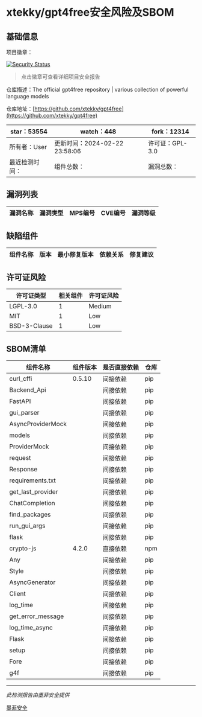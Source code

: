 # xtekky/gpt4free安全风险及SBOM

## 基础信息

项目徽章：

[![Security Status](https://www.murphysec.com/platform3/v31/badge/1760731785538494464.svg)](https://www.murphysec.com/console/report/1693690088511664128/1760731785538494464)

> 点击徽章可查看详细项目安全报告

仓库描述：The official gpt4free repository | various collection of powerful language models

仓库地址：[https://github.com/xtekky/gpt4free](https://github.com/xtekky/gpt4free)

| star：53554 | watch：448 | fork：12314 |
| ----------- | -------------- | ------------ |
| 所有者：User | 更新时间：2024-02-22 23:58:06 | 许可证：GPL-3.0 |
| 最近检测时间： | 组件总数： | 漏洞总数： |




## 漏洞列表

| 漏洞名称 | 漏洞类型 | MPS编号 | CVE编号 | 漏洞等级 |
| ------- | ------ | ------- | ------ | ----- |





## 缺陷组件

| 组件名称 | 版本 | 最小修复版本 | 依赖关系 | 修复建议 |
| -------- | ---- | ------------ | -------- | -------- |





## 许可证风险

| 许可证类型 | 相关组件 | 许可证风险 |
| ---------- | -------- | ---------- |
|LGPL-3.0|1|Medium|
|MIT|1|Low|
|BSD-3-Clause|1|Low|




## SBOM清单

| 组件名称 | 组件版本 | 是否直接依赖 | 仓库 |
| -------- | -------- | ------------ | ---- |
|curl_cffi|0.5.10|间接依赖|pip|
|Backend_Api||间接依赖|pip|
|FastAPI||间接依赖|pip|
|gui_parser||间接依赖|pip|
|AsyncProviderMock||间接依赖|pip|
|models||间接依赖|pip|
|ProviderMock||间接依赖|pip|
|request||间接依赖|pip|
|Response||间接依赖|pip|
|requirements.txt||间接依赖|pip|
|get_last_provider||间接依赖|pip|
|ChatCompletion||间接依赖|pip|
|find_packages||间接依赖|pip|
|run_gui_args||间接依赖|pip|
|flask||间接依赖|pip|
|crypto-js|4.2.0|直接依赖|npm|
|Any||间接依赖|pip|
|Style||间接依赖|pip|
|AsyncGenerator||间接依赖|pip|
|Client||间接依赖|pip|
|log_time||间接依赖|pip|
|get_error_message||间接依赖|pip|
|log_time_async||间接依赖|pip|
|Flask||间接依赖|pip|
|setup||间接依赖|pip|
|Fore||间接依赖|pip|
|g4f||间接依赖|pip|


------

*此检测报告由墨菲安全提供*

[墨菲安全](www.murphysec.com)